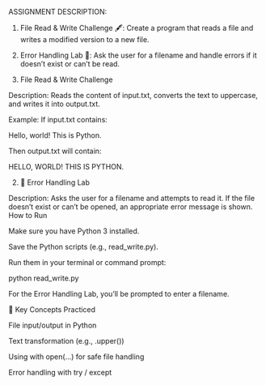 ASSIGNMENT DESCRIPTION:

1. File Read & Write Challenge 🖋️: Create a program that reads a file and writes a modified version to a new file.
2. Error Handling Lab 🧪: Ask the user for a filename and handle errors if it doesn’t exist or can’t be read.

1. File Read & Write Challenge

Description:
Reads the content of input.txt, converts the text to uppercase, and writes it into output.txt.

Example:
If input.txt contains:

Hello, world!
This is Python.


Then output.txt will contain:

HELLO, WORLD!
THIS IS PYTHON.


2. 🧪 Error Handling Lab

Description:
Asks the user for a filename and attempts to read it. If the file doesn’t exist or can’t be opened, an appropriate error message is shown.
How to Run

Make sure you have Python 3 installed.

Save the Python scripts (e.g., read_write.py).

Run them in your terminal or command prompt:

python read_write.py

For the Error Handling Lab, you’ll be prompted to enter a filename.

📝 Key Concepts Practiced

File input/output in Python

Text transformation (e.g., .upper())

Using with open(...) for safe file handling

Error handling with try / except
